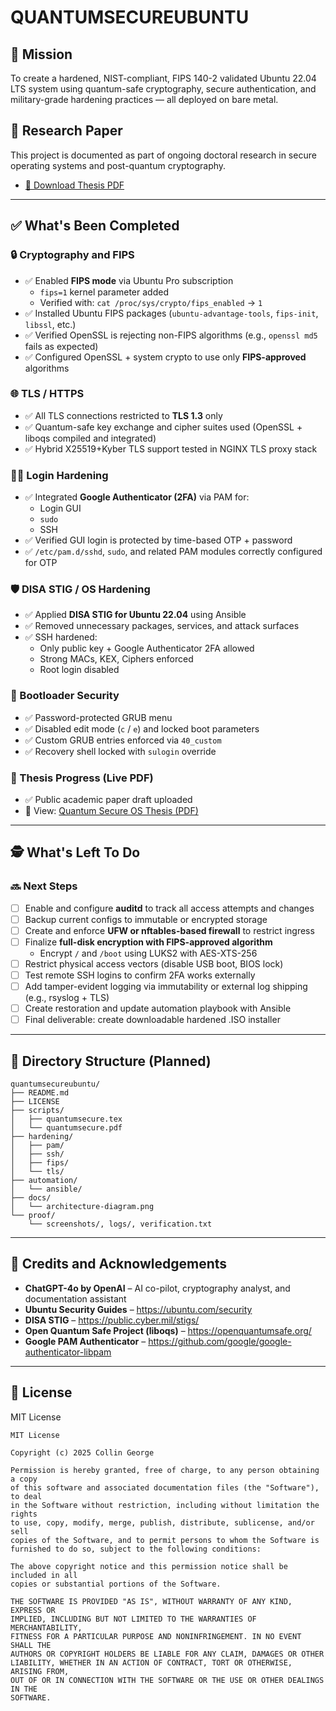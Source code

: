 # QUANTUMSECUREUBUNTU

## 🔐 Mission

To create a hardened, NIST-compliant, FIPS 140-2 validated Ubuntu 22.04 LTS system using quantum-safe cryptography, secure authentication, and military-grade hardening practices — all deployed on bare metal.

## 📘 Research Paper

This project is documented as part of ongoing doctoral research in secure operating systems and post-quantum cryptography.

- [📄 Download Thesis PDF](https://github.com/collingeorge/QUANTUMSECUREUBUNTU/blob/docs/quantum_secure_os_thesis.pdf)

---

## ✅ What's Been Completed

### 🔒 Cryptography and FIPS

- ✅ Enabled **FIPS mode** via Ubuntu Pro subscription
  - `fips=1` kernel parameter added
  - Verified with: `cat /proc/sys/crypto/fips_enabled` → `1`
- ✅ Installed Ubuntu FIPS packages (`ubuntu-advantage-tools`, `fips-init`, `libssl`, etc.)
- ✅ Verified OpenSSL is rejecting non-FIPS algorithms (e.g., `openssl md5` fails as expected)
- ✅ Configured OpenSSL + system crypto to use only **FIPS-approved** algorithms

### 🌐 TLS / HTTPS

- ✅ All TLS connections restricted to **TLS 1.3** only
- ✅ Quantum-safe key exchange and cipher suites used (OpenSSL + liboqs compiled and integrated)
- ✅ Hybrid X25519+Kyber TLS support tested in NGINX TLS proxy stack

### 🧑‍💻 Login Hardening

- ✅ Integrated **Google Authenticator (2FA)** via PAM for:
  - Login GUI
  - `sudo`
  - SSH
- ✅ Verified GUI login is protected by time-based OTP + password
- ✅ `/etc/pam.d/sshd`, `sudo`, and related PAM modules correctly configured for OTP

### 🛡️ DISA STIG / OS Hardening

- ✅ Applied **DISA STIG for Ubuntu 22.04** using Ansible
- ✅ Removed unnecessary packages, services, and attack surfaces
- ✅ SSH hardened:
  - Only public key + Google Authenticator 2FA allowed
  - Strong MACs, KEX, Ciphers enforced
  - Root login disabled

### 🔐 Bootloader Security

- ✅ Password-protected GRUB menu
- ✅ Disabled edit mode (`c` / `e`) and locked boot parameters
- ✅ Custom GRUB entries enforced via `40_custom`
- ✅ Recovery shell locked with `sulogin` override

### 📄 Thesis Progress (Live PDF)

- ✅ Public academic paper draft uploaded
- 📄 View: [Quantum Secure OS Thesis (PDF)](https://github.com/collingeorge/QUANTUMSECUREUBUNTU/blob/docs/quantum_secure_os_thesis.pdf)

---

## 🕵️ What's Left To Do

### 🔜 Next Steps

- [ ] Enable and configure **auditd** to track all access attempts and changes
- [ ] Backup current configs to immutable or encrypted storage
- [ ] Create and enforce **UFW or nftables-based firewall** to restrict ingress
- [ ] Finalize **full-disk encryption with FIPS-approved algorithm**
  - Encrypt `/` and `/boot` using LUKS2 with AES-XTS-256
- [ ] Restrict physical access vectors (disable USB boot, BIOS lock)
- [ ] Test remote SSH logins to confirm 2FA works externally
- [ ] Add tamper-evident logging via immutability or external log shipping (e.g., rsyslog + TLS)
- [ ] Create restoration and update automation playbook with Ansible
- [ ] Final deliverable: create downloadable hardened .ISO installer

---

## 📁 Directory Structure (Planned)

```
quantumsecureubuntu/
├── README.md
├── LICENSE
├── scripts/
│   ├── quantumsecure.tex
│   └── quantumsecure.pdf
├── hardening/
│   ├── pam/
│   ├── ssh/
│   ├── fips/
│   └── tls/
├── automation/
│   └── ansible/
├── docs/
│   └── architecture-diagram.png
└── proof/
    └── screenshots/, logs/, verification.txt
```

---

## 🧠 Credits and Acknowledgements

- **ChatGPT-4o by OpenAI** – AI co-pilot, cryptography analyst, and documentation assistant
- **Ubuntu Security Guides** – https://ubuntu.com/security
- **DISA STIG** – https://public.cyber.mil/stigs/
- **Open Quantum Safe Project (liboqs)** – https://openquantumsafe.org/
- **Google PAM Authenticator** – https://github.com/google/google-authenticator-libpam

---

## 📜 License

MIT License

```
MIT License

Copyright (c) 2025 Collin George

Permission is hereby granted, free of charge, to any person obtaining a copy
of this software and associated documentation files (the "Software"), to deal
in the Software without restriction, including without limitation the rights
to use, copy, modify, merge, publish, distribute, sublicense, and/or sell
copies of the Software, and to permit persons to whom the Software is
furnished to do so, subject to the following conditions:

The above copyright notice and this permission notice shall be included in all
copies or substantial portions of the Software.

THE SOFTWARE IS PROVIDED "AS IS", WITHOUT WARRANTY OF ANY KIND, EXPRESS OR
IMPLIED, INCLUDING BUT NOT LIMITED TO THE WARRANTIES OF MERCHANTABILITY,
FITNESS FOR A PARTICULAR PURPOSE AND NONINFRINGEMENT. IN NO EVENT SHALL THE
AUTHORS OR COPYRIGHT HOLDERS BE LIABLE FOR ANY CLAIM, DAMAGES OR OTHER
LIABILITY, WHETHER IN AN ACTION OF CONTRACT, TORT OR OTHERWISE, ARISING FROM,
OUT OF OR IN CONNECTION WITH THE SOFTWARE OR THE USE OR OTHER DEALINGS IN THE
SOFTWARE.
```
